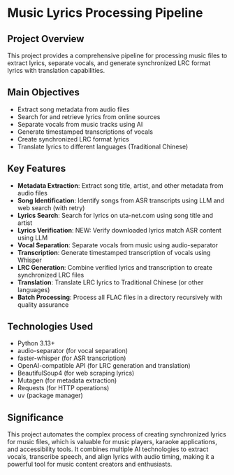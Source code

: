 # Music Lyrics Processing Pipeline

## Project Overview
This project provides a comprehensive pipeline for processing music files to extract lyrics, separate vocals, and generate synchronized LRC format lyrics with translation capabilities.

## Main Objectives
- Extract song metadata from audio files
- Search for and retrieve lyrics from online sources
- Separate vocals from music tracks using AI
- Generate timestamped transcriptions of vocals
- Create synchronized LRC format lyrics
- Translate lyrics to different languages (Traditional Chinese)

## Key Features
- **Metadata Extraction**: Extract song title, artist, and other metadata from audio files
- **Song Identification**: Identify songs from ASR transcripts using LLM and web search (with retry)
- **Lyrics Search**: Search for lyrics on uta-net.com using song title and artist
- **Lyrics Verification**: NEW: Verify downloaded lyrics match ASR content using LLM
- **Vocal Separation**: Separate vocals from music using audio-separator
- **Transcription**: Generate timestamped transcription of vocals using Whisper
- **LRC Generation**: Combine verified lyrics and transcription to create synchronized LRC files
- **Translation**: Translate LRC lyrics to Traditional Chinese (or other languages)
- **Batch Processing**: Process all FLAC files in a directory recursively with quality assurance

## Technologies Used
- Python 3.13+
- audio-separator (for vocal separation)
- faster-whisper (for ASR transcription)
- OpenAI-compatible API (for LRC generation and translation)
- BeautifulSoup4 (for web scraping lyrics)
- Mutagen (for metadata extraction)
- Requests (for HTTP operations)
- uv (package manager)

## Significance
This project automates the complex process of creating synchronized lyrics for music files, which is valuable for music players, karaoke applications, and accessibility tools. It combines multiple AI technologies to extract vocals, transcribe speech, and align lyrics with audio timing, making it a powerful tool for music content creators and enthusiasts.